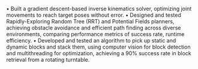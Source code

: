 • Built a gradient descent-based inverse kinematics solver, optimizing joint movements to reach target poses without error.
• Designed and tested Rapidly-Exploring Random Tree (RRT) and Potential Fields planners, achieving obstacle avoidance
and efficient path finding across diverse environments, comparing performance metrics of success rate, runtime efficiency.
• Developed and tested an algorithm to pick up static and dynamic blocks and stack them, using computer vision for block
detection and multithreading for optimization, achieving a 90% success rate in block retrieval from a rotating turntable.
